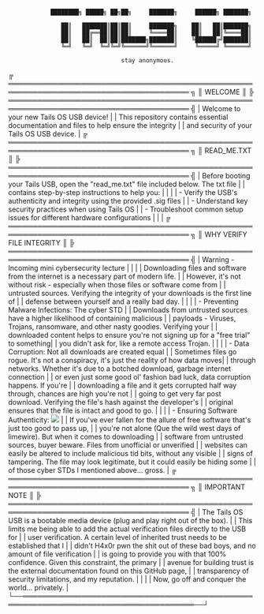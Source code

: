                ████████╗ █████╗ ██╗██╗     ███████╗     ██████╗ ███████╗

                   ██║   ███████║██║██║     ███████╗    ██║   ██║███████╗
                   ██║   ██╔══██║██║██║     ╚════██║    ██║   ██║╚════██║
                   ██║   ██║  ██║██║███████╗███████║    ╚██████╔╝███████║
                   ╚═╝   ╚═╝  ╚═╝╚═╝╚══════╝╚══════╝     ╚═════╝ ╚══════╝

                                    stay anonymous.
╔ ═══════════════════════════════════════════════════════════════════════════════════════ ╗
║  WELCOME                                                                                ║
╠ ═══════════════════════════════════════════════════════════════════════════════════════ ╣
| Welcome to your new Tails OS USB device!                                                |
| This repository contains essential documentation and files to help ensure the integrity |
| and security of your Tails OS USB device.                                               |
╔ ═══════════════════════════════════════════════════════════════════════════════════════ ╗
║  READ_ME.TXT                                                                            ║
╠ ═══════════════════════════════════════════════════════════════════════════════════════ ╣
| Before booting your Tails USB, open the "read_me.txt" file included below. The txt file |
| contains step-by-step instructions to help you:                                         |
|                                                                                         |
| - Verify the USB's authenticity and integrity using the provided .sig files             |
| - Understand key security practices when using Tails OS                                 |
| - Troubleshoot common setup issues for different hardware configurations                |
|                                                                                         |
╔ ═══════════════════════════════════════════════════════════════════════════════════════ ╗
║  WHY VERIFY FILE INTEGRITY                                                              ║
╠ ═══════════════════════════════════════════════════════════════════════════════════════ ╣
| Warning - Incoming mini cybersecurity lecture                                           |
|                                                                                         |
| Downloading files and software from the internet is a necessary part of modern life.    |
| However, it's not without risk - especially when those files or software come from      |
| untrusted sources. Verifying the integrity of your downloads is the first line of       |
| defense between yourself and a really bad day.                                          |
|                                                                                         |
| - Preventing Malware Infections: The cyber STD                                          |
| Downloads from untrusted sources have a higher likelihood of containing malicious       |
| payloads - Viruses, Trojans, ransomware, and other nasty goodies. Verifying your        |
| downloaded content helps to ensure you're not signing up for a "free trial" to something|
| you didn't ask for, like a remote access Trojan.                                        |
|                                                                                         |
| - Data Corruption: Not all downloads are created equal                                  |
| Sometimes files go rogue. It's not a conspiracy, it's just the reality of how data moves|
| through networks. Whether it's due to a botched download, garbage internet connection   |
| or even just some good ol' fashion bad luck, data corruption happens. If you're         |
| downloading a file and it gets corrupted half way through, chances are high you're not  |
| going to get very far post download. Verifying the file's hash against the developer's  |
| original ensures that the file is intact and good to go.                                |
|                                                                                         |
| - Ensuring Software Authenticity: <img src="3-way-spiderman-pointing">                  |
| If you've ever fallen for the allure of free software that's just too good to pass up,  |
| you're not alone (Que the wild west days of limewire). But when it comes to downloading |
| software from untrusted sources, buyer beware. Files from unofficial or unverified      |
| websites can easily be altered to include malicious tid bits, without any visible       |
| signs of tampering. The file may look legitimate, but it could easily be hiding some    |
| of those cyber STDs I mentioned above... gross.                                         |
╔ ═══════════════════════════════════════════════════════════════════════════════════════ ╗
║  IMPORTANT NOTE                                                                         ║
╠ ═══════════════════════════════════════════════════════════════════════════════════════ ╣
| The Tails OS USB is a bootable media device (plug and play right out of the box).       |
| This limits me being able to add the actual verification files directly to the USB for  |
| user verification. A certain level of inherited trust needs to be established that I    |
| didn't H4x0r pwn the shit out of these bad boys, and no amount of file verification     |
| is going to provide you with that 100% confidence. Given this constraint, the primary   |
| avenue for building trust is the external documentation found on this GitHub page,      |
| transparency of security limitations, and my reputation.                                |
|                                                                                         |
| Now, go off and conquer the world... privately.                                         |
└──═════════════════════════════════════════════════════════════════════════════════════──┘
